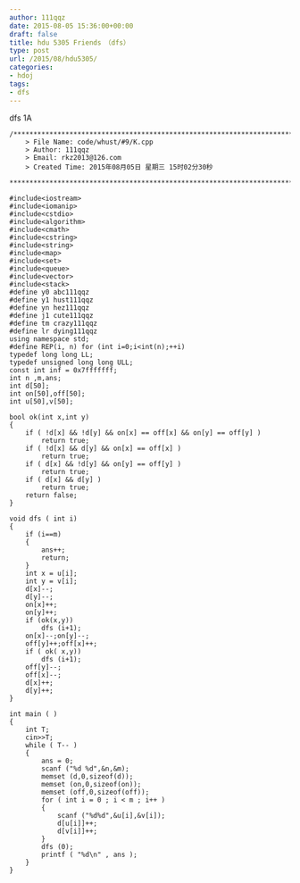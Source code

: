 ```yaml
---
author: 111qqz
date: 2015-08-05 15:36:00+00:00
draft: false
title: hdu 5305 Friends　（dfs）
type: post
url: /2015/08/hdu5305/
categories:
- hdoj
tags:
- dfs
---
```


dfs 1A
 

    
    /*************************************************************************
    	> File Name: code/whust/#9/K.cpp
    	> Author: 111qqz
    	> Email: rkz2013@126.com 
    	> Created Time: 2015年08月05日 星期三 15时02分30秒
     ************************************************************************/
    
    #include<iostream>
    #include<iomanip>
    #include<cstdio>
    #include<algorithm>
    #include<cmath>
    #include<cstring>
    #include<string>
    #include<map>
    #include<set>
    #include<queue>
    #include<vector>
    #include<stack>
    #define y0 abc111qqz
    #define y1 hust111qqz
    #define yn hez111qqz
    #define j1 cute111qqz
    #define tm crazy111qqz
    #define lr dying111qqz
    using namespace std;
    #define REP(i, n) for (int i=0;i<int(n);++i)  
    typedef long long LL;
    typedef unsigned long long ULL;
    const int inf = 0x7fffffff;
    int n ,m,ans;
    int d[50];
    int on[50],off[50];
    int u[50],v[50];
    
    bool ok(int x,int y)
    {
        if ( !d[x] && !d[y] && on[x] == off[x] && on[y] == off[y] )
            return true;
        if ( !d[x] && d[y] && on[x] == off[x] )
            return true;
        if ( d[x] && !d[y] && on[y] == off[y] )
            return true;
        if ( d[x] && d[y] )
            return true;
        return false;
    }
    
    void dfs ( int i)
    {
        if (i==m)
        {
            ans++;
            return;
        }
        int x = u[i];
        int y = v[i];
        d[x]--;
        d[y]--;
        on[x]++;
        on[y]++;
        if (ok(x,y))
            dfs (i+1);
        on[x]--;on[y]--;
        off[y]++;off[x]++;
        if ( ok( x,y))
            dfs (i+1);
        off[y]--;
        off[x]--;
        d[x]++;
        d[y]++;
    }
    
    int main ( )
    {
        int T;
        cin>>T;
        while ( T-- )
        {
            ans = 0;
            scanf ("%d %d",&n,&m);
            memset (d,0,sizeof(d));
            memset (on,0,sizeof(on));
            memset (off,0,sizeof(off));
            for ( int i = 0 ; i < m ; i++ )
            {
                scanf ("%d%d",&u[i],&v[i]);
                d[u[i]]++;
                d[v[i]]++;
            }
            dfs (0);
            printf ( "%d\n" , ans );
        }
    }
    



